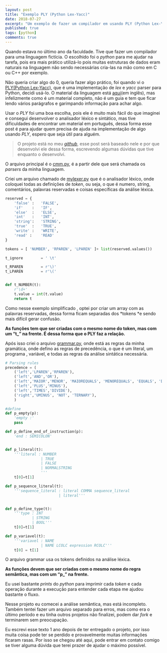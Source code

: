 ```yaml
---
layout: post
title: "Exemplo PLY (Python Lex-Yacc)"
date: 2018-07-27
excerpt: "Um exemplo de fazer um compilador em usando PLY (Python Lex-Yacc)"
published: true
tags: [python]
comments: true
---
```


Quando estava no último ano da faculdade. Tive que fazer um compilador para uma
linguagem fictícia. O escolhido foi o *python* para me ajudar na tarefa, pois
era mais prático utilizá-lo pois muitas estruturas de dados eram naturais na
linguagem não sendo necessárias cria-las na mão como em C ou C++ por exemplo.

Não queria criar algo do 0, queria fazer algo prático, foi quando vi o
[PLY(Python Lex-Yacc)](http://www.dabeaz.com/ply/ply.html), que é uma
implementação de *lex* e *yacc* parser para Python, decidi usá-lo. O material da
linguagem está [aqui](http://www.dabeaz.com/ply/ply.html)(em inglês), mas
infelizmente como é um material completo, não é um guia e tem que ficar lendo
vários parágrafos e garimpando informação para achar algo.

Usar o *PLY* foi uma boa escolha, pois ele é muito mais fácil do que imaginei e
consegui desenvolver o analisador léxico e sintático, mas tive dificuldades de
encontrar um material em português, dessa forma esse post é para ajudar quem
precisa de ajuda na implementação de algo usando *PLY*, espero que seja útil
para alguém.


>O projeto está no meu [*github*](https://github.com/pemaj/compiler_python), esse post será baseado nele e por que desenvolvi
ele dessa forma, escrevendo algumas dúvidas que tive enquanto o desenvolvi.


O arquivo principal é o
[cmm.py](https://github.com/pemaj/compiler_python/blob/master/cmm.py), é a
partir dele que será chamada os *parsers* da minha linguagem.

Criei um arquivo chamado de
[mylexer.py](https://github.com/pemaj/compiler_python/blob/master/mylexer.py)
que é o analisador léxico, onde coloquei todas as definições de *token*, ou
seja, o que é numero, string, comentários, palavras reservadas e coisas
específicas da análise léxica.

```python
reserved = {
	'false'	:	'FALSE',
	'if'	:	'IF',
	'else'	:	'ELSE',
	'int'	:	'INT',
	'string':	'STRING',
	'true'	:	'TRUE',
	'write' :	'WRITE',
	'read' :	'READ'
}

tokens = [ 'NUMBER', 'RPAREN', 'LPAREN' ]+ list(reserved.values())

t_ignore 		= ' \t'

t_RPAREN		= r'\)'
t_LPAREN		= r'\('


def t_NUMBER(t):
	r'\d+'
	t.value = int(t.value)
	return t
```

Como nesse exemplo simplificado , optei por criar um array com as palavras
reservadas, dessa forma ficam separadas dos *tokens *e sendo mais difícil gerar
confusão.

**As funções tem que ser criadas com o mesmo nome do token, mas com um “t_” na
frente. É dessa forma que o PLY faz a relação.**

Após isso criei o arquivo
[grammar.py](https://github.com/pemaj/compiler_python/blob/master/grammar.py),
onde está as regras da minha gramática, onde defino as regras de precedência, o
que é um literal, um programa , variável, e todas as regras da análise sintática
necessária.

```python
# Parsing rules
precedence = (
    ('left','LPAREN','RPAREN'),
    ('left','AND','OR'),
    ('left','MAIOR','MENOR', 'MAIOREQUALS', 'MENOREQUALS', 'EQUALS', 'DIFF'),
    ('left','PLUS','MINUS'),
    ('left','TIMES','DIVIDE'),
    ('right','UMINUS', 'NOT', 'TERNARY'),
    )

#define
def p_empty(p):
    'empty :'
    pass

def p_define_end_of_instruction(p):
    'end : SEMICOLON'


def p_literal(t):
    '''literal : NUMBER
                | TRUE
                | FALSE
                | NORMALSTRING
                '''
    t[0]=t[1]

def p_sequence_literal(t):
    '''sequence_literal : literal COMMA sequence_literal
                        | literal'''


def p_define_type(t):
    '''type : INT
            | STRING
            | BOOL'''
    t[0]=t[1]

def p_variavel(t):
    '''variavel : NAME
                | NAME LCOLC expression RCOLC'''
    t[0] = t[1]
```

O arquivo grammar usa os tokens definidos na análise léxica.

**As funções devem que ser criadas com o mesmo nome do regra semântica, mas com
um “p_” na frente.**

Eu usei bastante *prints* do *python* para imprimir cada *token* e cada operação
durante a execução para entender cada etapa me ajudou bastante o fluxo.

Nesse projeto eu comecei a análise semântica, mas está incompleto. Também tentei
fazer um arquivo separado para erros, mas como era o último período e eu tinha
outros projetos não finalizei, podem dar *fork* e terminarem sem preocupação.

Eu escrevi esse texto 1 ano depois de ter entregado o projeto, por isso muita
coisa pode ter se perdido e provavelmente muitas informações ficaram rasas. Por
isso se chegou até aqui, pode entrar em contato comigo se tiver alguma dúvida
que terei prazer de ajudar o máximo possível.

